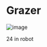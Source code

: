 # Grazer
![image](https://github.com/user-attachments/assets/e02a5ea1-9af5-4e73-9f18-176a2484cbe7)

24 in robot
